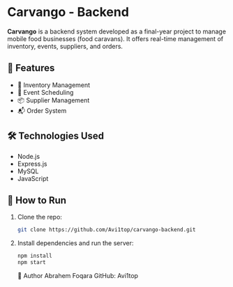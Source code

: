 # Carvango - Backend

**Carvango** is a backend system developed as a final-year project to manage mobile food businesses (food caravans). It offers real-time management of inventory, events, suppliers, and orders.

## 🚀 Features

- 🧾 Inventory Management
- 📅 Event Scheduling
- 📦 Supplier Management
- 📬 Order System

## 🛠️ Technologies Used

- Node.js
- Express.js
- MySQL
- JavaScript

## 📌 How to Run

1. Clone the repo:
   ```bash
   git clone https://github.com/Avi1top/carvango-backend.git
   ```
2. Install dependencies and run the server:
   ```bash
   npm install
   npm start
   ```
   👤 Author
   Abrahem Foqara
   GitHub: Avi1top
